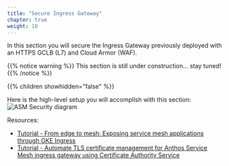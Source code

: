 ```yaml
---
title: "Secure Ingress Gateway"
chapter: true
weight: 10
---
```

In this section you will secure the Ingress Gateway previously deployed with an HTTPS GCLB (L7) and Cloud Armor (WAF).

{{% notice warning %}}
This section is still under construction... stay tuned!
{{% /notice %}}

{{% children showhidden="false" %}}

Here is the high-level setup you will accomplish with this section:
![ASM Security diagram](/images/onlineboutique-secured.png)

Resources:
- [Tutorial - From edge to mesh: Exposing service mesh applications through GKE Ingress](https://cloud.google.com/architecture/exposing-service-mesh-apps-through-gke-ingress)
- [Tutorial - Automate TLS certificate management for Anthos Service Mesh ingress gateway using Certificate Authority Service](https://cloud.google.com/service-mesh/docs/automate-tls)